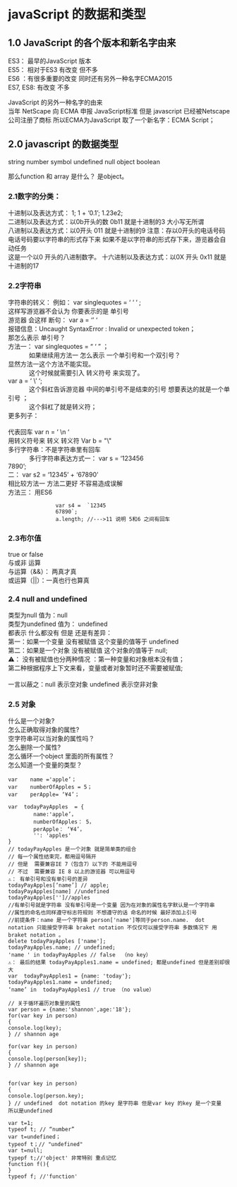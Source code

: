 # javaScript 的数据和类型
## 1.0 JavaScript 的各个版本和新名字由来  
ES3： 最早的JavaScript 版本 <br>
ES5： 相对于ES3  有改变 但不多 <br> 
ES6 ：有很多重要的改变   同时还有另外一种名字ECMA2015<br>
ES7, ES8:  有改变 不多 <br>

JavaScript 的另外一种名字的由来<br> 
当年 NetScape  向 ECMA 申报 JavaScript标准  但是 javascript 已经被Netscape公司注册了商标  所以ECMA为JavaScript 取了一个新名字：ECMA Script；<br>



## 2.0 javascript 的数据类型
string number symbol  undefined null object  boolean <br>

那么function 和 array 是什么？ 是object。<br>



### 2.1数字的分类： 
十进制以及表达方式：  1;   1 + ‘0.1’;  1.23e2;<br>
二进制以及表达方式：以0b开头的数  0b11 就是十进制的3  大小写无所谓 <br>
八进制以及表达方式：以0开头 011 就是十进制的9  注意：存以0开头的电话号码 电话号码要以字符串的形式存下来 如果不是以字符串的形式存下来，游览器会自动任务<br>这是一个以0 开头的八进制数字。 
十六进制以及表达方式：以0X 开头  0x11 就是十进制的17<br>

### 2.2字符串
字符串的转义：
例如： var  singlequotes = ‘ ‘ ‘ ; <br>
             这样写游览器不会认为 你要表示的是 单引号 <br>
              游览器 会这样 断句： var  a   = ‘’    ‘ <br>
              报错信息：Uncaught SyntaxError : Invalid or unexpected token；<br>
              那怎么表示 单引号？<br>
              方法一： var singlequotes = “ ‘  ” ；<br>
              如果继续用方法一 怎么表示 一个单引号和一个双引号？<br>
              显然方法一这个方法不能实现。<br>
              这个时候就需要引入 转义符号 来实现了。<br>
              var  a = ‘ \’ ‘; <br>
              这个斜杠告诉游览器 中间的单引号不是结束的引号 想要表达的就是一个单引号 ；<br>
              这个斜杠了就是转义符；<br>
              更多列子：<br>  
              代表回车  var n = ‘  \n ‘ <br>
              用转义符号来 转义 转义符 Var b = "\\"<br>
 多行字符串：不是字符串里有回车<br>
             多行字符串表达方式一：  var  s = ‘123456        \
                                 7890’;<br>
             二：  var s2 = ‘12345’ + ‘67890’<br>
             相比较方法一 方法二更好 不容易造成误解 <br>
             方法三： 用ES6  <br>    
             
```
               var s4 =  `12345
               67890`;
               a.length; //--->11 说明 5和6 之间有回车 
```



### 2.3布尔值 
true    or  false <br>
与或非 运算 <br>
与运算（&&）： 两真才真<br>
或运算（||）：一真也行也算真<br>


### 2.4 null and undefined 
类型为null  值为：null <br>
类型为undefined  值为： undefined <br>
都表示 什么都没有 但是 还是有差异：<br>
第一：如果一个变量 没有被赋值   这个变量的值等于 undefined <br>
第二：如果是一个对象  没有被赋值  这个对象的值等于 null;<br>
⚠️： 没有被赋值也分两种情况 ：第一种变量和对象根本没有值；<br>
                          第二种根据程序上下文来看，变量或者对象暂时还不需要被赋值;<br>        
一言以蔽之：null 表示空对象 undefined 表示空非对象<br>



### 2.5 对象 
什么是一个对象?<br> 
怎么正确取得对象的属性?<br>
空字符串可以当对象的属性吗？<br> 
怎么删除一个属性?<br>
怎么循环一个object 里面的所有属性？<br>
怎么知道一个变量的类型？<br>

```
var    name ='apple’；
var    numberOfApples = 5；
var    perApple= ‘¥4’； 

var  todayPayApples  = {
        name:'apple’，
        numberOfApples： 5，
        perApple： ‘¥4’，
        '': 'apples'
}
// todayPayApples 是一个对象 就是简单类的组合
// 每一个属性结束完，都用逗号隔开
// 但是  需要兼容IE 7（包含7）以下的 不能用逗号
// 不过  需要兼容 IE 8 以上的游览器 可以用逗号 
⚠️： 有单引号和没有单引号的差异  
todayPayApples[‘name’] // apple;
todayPayApples[name] //undefined 
todayPayApples['']//apples 
//有单引号就是字符串 没有单引号是一个变量 因为在对象的属性名字默认是一个字符串  
//属性的命名也同样遵守标志符规则 不想遵守的话 命名的时候 最好添加上引号
//前提条件：name 是一个字符串 person['name']等同于person.name.  dot notation 只能接受字符串 braket notation 不仅仅可以接受字符串 多数情况下 用 braket notation 。    
delete todayPayApples ['name'];
todayPayApples.name; // undefined;
'name ' in todayPayApples // false  （no key）
⚠️： 最后的结果 todayPayApples1.name = undefined; 都是undefined 但是差别却很大 
var  todayPayApples1 = {name: 'today'};
todayPayApples1.name = undefined;
‘name’ in  todayPayApples1 // true （no value）
```



```
// 关于循环遍历对象里的属性 
var person = {name:'shannon',age:'18'};
for(var key in person)
{
console.log(key);
} // shannon age 

for(var key in person)
{
console.log(person[key]);
} // shannon age 


for(var key in person)
{
console.log(person.key);
} // undefined  dot notation 的key 是字符串 但是var key 的key 是一个变量  所以是undefined
```


```
var t=1;
typeof t; // “number”
var t=undefined；
typeof t；// "undefined"
var t=null;
typepf t;//'object' 非常特别 重点记忆
function f(){
}
typeof f; //'function' 

```
